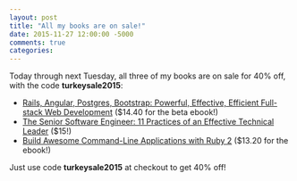 ```yaml
---
layout: post
title: "All my books are on sale!"
date: 2015-11-27 12:00:00 -5000
comments: true
categories: 
---
```


Today through next Tuesday, all three of my books are on sale for 40% off, with the code **turkeysale2015**:

* [Rails, Angular, Postgres, Bootstrap: Powerful, Effective, Efficient Full-stack Web Development](https://pragprog.com/book/dcbang/rails-angular-postgres-and-bootstrap) ($14.40 for the beta ebook!)
* [The Senior Software Engineer: 11 Practices of an Effective Technical Leader](http://theseniorsoftwareengineer.com/) ($15!)
* [Build Awesome Command-Line Applications with Ruby 2](https://pragprog.com/book/dccar2/build-awesome-command-line-applications-in-ruby-2) ($13.20 for the ebook!)

Just use code **turkeysale2015** at checkout to get 40% off!
